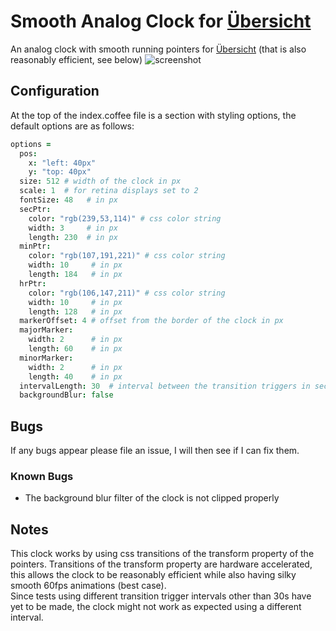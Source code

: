 # Smooth Analog Clock for [Übersicht](tracesof.net/uebersicht/)
An analog clock with smooth running pointers for [Übersicht](tracesof.net/uebersicht/) (that is also reasonably efficient, see below)
![screenshot](https://cloud.githubusercontent.com/assets/17210173/20464803/fe62ce80-af4e-11e6-80d6-d5c0890f8ef1.png)
## Configuration
At the top of the index.coffee file is a section with styling options, the default options are as follows:
```coffeescript
options =
  pos:
    x: "left: 40px"
    y: "top: 40px"
  size: 512 # width of the clock in px
  scale: 1  # for retina displays set to 2
  fontSize: 48   # in px
  secPtr:
    color: "rgb(239,53,114)" # css color string
    width: 3     # in px
    length: 230  # in px
  minPtr:
    color: "rgb(107,191,221)" # css color string
    width: 10     # in px
    length: 184   # in px
  hrPtr:
    color: "rgb(106,147,211)" # css color string
    width: 10     # in px
    length: 128   # in px
  markerOffset: 4 # offset from the border of the clock in px
  majorMarker:
    width: 2      # in px
    length: 60    # in px
  minorMarker:
    width: 2      # in px
    length: 40    # in px
  intervalLength: 30  # interval between the transition triggers in seconds (also change the refresh rate)
  backgroundBlur: false
```
## Bugs
If any bugs appear please file an issue, I will then see if I can fix them.
### Known Bugs
+ The background blur filter of the clock is not clipped properly

## Notes
This clock works by using css transitions of the transform property of the pointers. Transitions of the transform property are hardware accelerated, this allows the clock to be reasonably efficient while also having silky smooth 60fps animations (best case).  
Since tests using different transition trigger intervals other than 30s have yet to be made, the clock might not work as expected using a different interval.  

